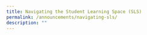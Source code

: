 ```yaml
---
title: Navigating the Student Learning Space (SLS)
permalink: /announcements/navigating-sls/
description: ""
---
```

